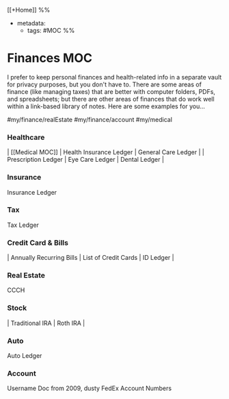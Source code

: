 [[+Home]]
%% 
- metadata:
	- tags: #MOC 
%% 
# Finances MOC
I prefer to keep personal finances and health-related info in a separate vault for privacy purposes, but you don't have to. There are some areas of finance (like managing taxes) that are better with computer folders, PDFs, and spreadsheets; but there are other areas of finances that do work well within a link-based library of notes. Here are some examples for you...

#my/finance/realEstate
#my/finance/account
#my/medical

### Healthcare
| [[Medical MOC]] | Health Insurance Ledger | General Care Ledger | 
| Prescription Ledger | Eye Care Ledger | Dental Ledger |

### Insurance
Insurance Ledger

### Tax
Tax Ledger

### Credit Card & Bills
| Annually Recurring Bills | List of Credit Cards | ID Ledger | 

### Real Estate
CCCH

### Stock
| Traditional IRA | Roth IRA | 

### Auto
Auto Ledger

### Account
Username Doc from 2009, dusty
FedEx Account Numbers
